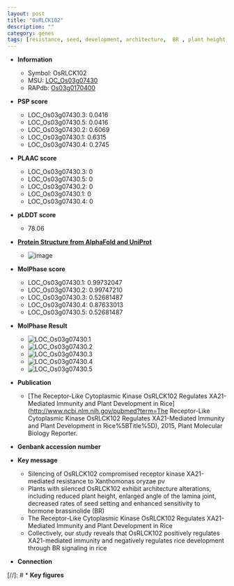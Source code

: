 ```yaml
---
layout: post
title: "OsRLCK102"
description: ""
category: genes
tags: [resistance, seed, development, architecture,  BR , plant height, immunity, BR signaling, lamina, plant development, Kinase, lamina joint, angle of the lamina joint, receptor kinase]
---
```


* **Information**  
    + Symbol: OsRLCK102  
    + MSU: [LOC_Os03g07430](http://rice.plantbiology.msu.edu/cgi-bin/ORF_infopage.cgi?orf=LOC_Os03g07430)  
    + RAPdb: [Os03g0170400](http://rapdb.dna.affrc.go.jp/viewer/gbrowse_details/irgsp1?name=Os03g0170400)  

* **PSP score**  
    + LOC_Os03g07430.3: 0.0416 
    + LOC_Os03g07430.5: 0.0416 
    + LOC_Os03g07430.2: 0.6069 
    + LOC_Os03g07430.1: 0.6315 
    + LOC_Os03g07430.4: 0.2745 

* **PLAAC score**  
    + LOC_Os03g07430.3: 0 
    + LOC_Os03g07430.5: 0 
    + LOC_Os03g07430.2: 0 
    + LOC_Os03g07430.1: 0 
    + LOC_Os03g07430.4: 0 

* **pLDDT score**
    + 78.06

* **[Protein Structure from AlphaFold and UniProt](https://www.uniprot.org/uniprotkb/Q10R62/entry#structure)**
    + ![image](https://ricepsp.github.io/images/Q1/AF-Q10R62-F1.png)

* **MolPhase score**
    + LOC_Os03g07430.1: 0.99732047
    + LOC_Os03g07430.2: 0.99747210
    + LOC_Os03g07430.3: 0.52681487
    + LOC_Os03g07430.4: 0.87633013
    + LOC_Os03g07430.5: 0.52681487

* **MolPhase Result**
    + ![LOC_Os03g07430.1](https://304243504.github.io/Pictures/LOC_Os03g/LOC_Os03g07430.1.png)
    + ![LOC_Os03g07430.2](https://304243504.github.io/Pictures/LOC_Os03g/LOC_Os03g07430.2.png)
    + ![LOC_Os03g07430.3](https://304243504.github.io/Pictures/LOC_Os03g/LOC_Os03g07430.3.png)
    + ![LOC_Os03g07430.4](https://304243504.github.io/Pictures/LOC_Os03g/LOC_Os03g07430.4.png)
    + ![LOC_Os03g07430.5](https://304243504.github.io/Pictures/LOC_Os03g/LOC_Os03g07430.5.png)

* **Publication**  
    + [The Receptor-Like Cytoplasmic Kinase OsRLCK102 Regulates XA21-Mediated Immunity and Plant Development in Rice](http://www.ncbi.nlm.nih.gov/pubmed?term=The Receptor-Like Cytoplasmic Kinase OsRLCK102 Regulates XA21-Mediated Immunity and Plant Development in Rice%5BTitle%5D), 2015, Plant Molecular Biology Reporter.

* **Genbank accession number**  

* **Key message**  
    + Silencing of OsRLCK102 compromised receptor kinase XA21-mediated resistance to Xanthomonas oryzae pv
    + Plants with silenced OsRLCK102 exhibit architecture alterations, including reduced plant height, enlarged angle of the lamina joint, decreased rates of seed setting and enhanced sensitivity to hormone brassinolide (BR)
    + The Receptor-Like Cytoplasmic Kinase OsRLCK102 Regulates XA21-Mediated Immunity and Plant Development in Rice
    + Collectively, our study reveals that OsRLCK102 positively regulates XA21-mediated immunity and negatively regulates rice development through BR signaling in rice

* **Connection**  

[//]: # * **Key figures**  


